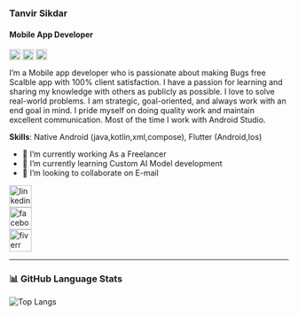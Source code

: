 ###   Tanvir Sikdar
#### Mobile App Developer 
<img src="https://img.icons8.com/color/24/000000/android-os.png" height="20" style="vertical-align:middle;"/> 
<img src="https://img.icons8.com/color/24/flutter.png" height="20" style="vertical-align:middle;"/> 
<img src="https://img.icons8.com/external-tal-revivo-color-tal-revivo/24/external-kotlin-multiplatform-a-kotlin-language-feature-logo-color-tal-revivo.png" height="20" style="vertical-align:middle;"/>



I’m a Mobile app developer who is passionate about making Bugs free Scalble app with 100% client satisfaction. I have a passion for learning and sharing my knowledge with others as publicly as possible. I love to solve real-world problems. I am strategic, goal-oriented, and always work with an end goal in mind. I pride myself on doing quality work and maintain excellent communication. Most of the time I work with Android Studio.

**Skills**: Native Android (java,kotlin,xml,compose), Flutter (Android,Ios) 

- 🔭 I’m currently working As a Freelancer 
- 🌱 I’m currently learning Custom AI Model development 
- 👯 I’m looking to collaborate on E-mail 

[<img src='https://cdn.jsdelivr.net/npm/simple-icons@3.0.1/icons/linkedin.svg' alt='linkedin' height='40'>](https://www.linkedin.com/in/tanvirsikdar/)  
[<img src='https://cdn.jsdelivr.net/npm/simple-icons@3.0.1/icons/facebook.svg' alt='facebook' height='40'>](https://web.facebook.com/tanvirsikdarofficial)  
[<img src='https://cdn.jsdelivr.net/npm/simple-icons@3.0.1/icons/fiverr.svg' alt='fiverr' height='40'>](https://www.fiverr.com/tanvirgazi)  

---
### 📊 GitHub Language Stats

![Top Langs](https://github-readme-stats.vercel.app/api/top-langs/?username=tanvirsikdar05&layout=compact&theme=default)



